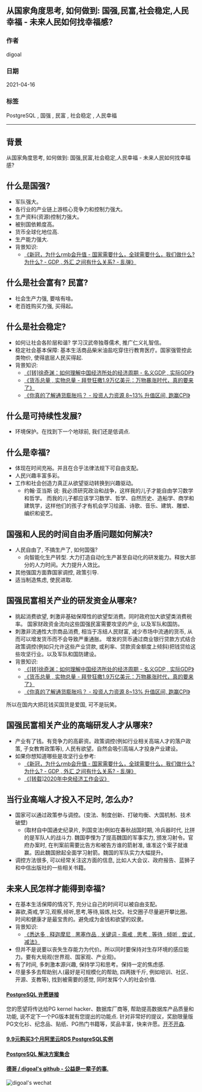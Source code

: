## 从国家角度思考, 如何做到: 国强,民富,社会稳定,人民幸福 - 未来人民如何找幸福感?   
  
### 作者  
digoal  
  
### 日期  
2021-04-16   
  
### 标签  
PostgreSQL , 国强 , 民富 , 社会稳定 , 人民幸福  
  
----  
  
## 背景  
  
从国家角度思考, 如何做到: 国强,民富,社会稳定,人民幸福 - 未来人民如何找幸福感?   
  
## 什么是国强?  
- 军队强大。  
- 各行业的产业链上游核心竞争力和控制力强大。  
- 生产资料(资源)控制力强大。  
- 被别国依赖度高。  
- 货币全球化地位高.   
- 生产能力强大.   
- 背景知识:   
    - [《新冠，为什么rmb会升值 - 国家需要什么，全球需要什么，我们做什么? 为什么? - GDP , 外汇 之间有什么关系?  - 乱弹》](../202101/20210118_04.md)    
  
## 什么是社会富有? 民富?   
- 社会生产力强, 要啥有啥。  
- 老百姓购买力强, 买得起。  
  
## 什么是社会稳定?   
- 如何让社会各阶层和谐? 学习汉武帝独尊儒术, 推广仁义礼智信。  
- 稳定社会基本保障: 基本生活商品柴米油盐吃穿住行教育医疗。国家强管控此类物价, 使得底层人民买得起.   
- 背景知识:   
    - [《[转]徐奇渊：如何理解中国经济所处的经济周期 - 名义GDP , 实际GDP》](../202101/20210110_01.md)    
    - [《货币总量 , 实物总量 - 拜登狂撒1.9万亿美元：万物暴涨时代，真的要来了》](../202101/20210123_02.md)    
    - [《你真的了解通货膨胀吗？ - 投资人力资源 8~13% 升值区间, 跑赢CPI》](../202101/20210123_01.md)    
  
## 什么是可持续性发展?   
- 环境保护。在找到下一个地球前, 我们还是低调点.    
  
## 什么是幸福?   
- 体现在时间充裕。并且在合乎法律法规下可自由支配。  
- 人民兴趣丰富多彩。  
- 工作和社会创造力真正从欲望驱动转换到兴趣驱动。  
    - 约翰·亚当斯 说: 我必须研究政治和战争，这样我的儿子才能自由学习数学和哲学。 而我的儿子都应该学习数学、哲学、自然历史、造船学、商学和建筑学，这样他们的孩子才有机会学习绘画、诗歌、音乐、建筑、雕塑、编织和瓷艺。   
  
## 国强和人民的时间自由矛盾问题如何解决?   
- 人民自由了, 不搞生产了, 如何国强?   
    - 向智能化生产转型. 大力打造自动化生产甚至自动化的研发能力。释放大部分的人力时间。大力提升人效比。  
- 其他强国方面靠国家调控, 政策引导.     
- 适当制造焦虑, 使民进取.  
  
## 国强民富相关产业的研发资金从哪来?  
- 挑起消费欲望, 刺激非基础保障性的欲望型消费。同时政府加大欲望类消费税率。 国家财政资金流向这些国强民富需要攻坚的产业, 以及军队和国防。  
- 刺激非流通性大宗商品消费, 相当于冻结人民财富, 减少市场中流通的货币, 从而可以增发货币而不会导致严重通胀。 增发的货币通过商业银行贷款方式结合政策调控(例如只允许这些产业贷款, 或利率、贷款资金额度上倾斜)把钱贷给这些攻坚行业。以及军队和国防建设。  
- 背景知识:   
    - [《[转]徐奇渊：如何理解中国经济所处的经济周期 - 名义GDP , 实际GDP》](../202101/20210110_01.md)    
    - [《货币总量 , 实物总量 - 拜登狂撒1.9万亿美元：万物暴涨时代，真的要来了》](../202101/20210123_02.md)    
    - [《你真的了解通货膨胀吗？ - 投资人力资源 8~13% 升值区间, 跑赢CPI》](../202101/20210123_01.md)    
  
所以在国内大把花钱买国货是爱国, 可不是玩笑。  
  
## 国强民富相关产业的高端研发人才从哪来?  
- 产业有了钱。有竞争力的高薪资。政策调控(例如行业相关高端人才的落户政策, 子女教育政策等), 人民有欲望。自然会吸引高端人才投身产业建设。  
- 如果你想知道哪些是攻坚行业参考:    
    - [《新冠，为什么rmb会升值 - 国家需要什么，全球需要什么，我们做什么? 为什么? - GDP , 外汇 之间有什么关系?  - 乱弹》](../202101/20210118_04.md)    
    - [《[转载]2020年中央经济工作会议》](../202012/20201230_01.md)    
  
## 当行业高端人才投入不足时, 怎么办?   
- 国家可以通过政策参与调控。(变法、制度创新、打破均衡、大国机制、技术破壁)     
    - (取材自中国通史纪录片, 列国变法)例如在春秋战国时期, 冷兵器时代, 比拼的是军队人的战斗力. 魏国李悝为了提高魏国的军事实力, 颁发习射令。官府办案时, 在判案前需要比告方和被告方谁的箭射准, 谁准这个案子就谁赢。因此魏国掀起全面学习射箭。魏国的军队实力大幅提升。  
- 调控方法很多, 可以经常关注这方面的信息, 比如人大会议、政府报告、蓝狮子和中信出版社的一些相关书籍。  
  
## 未来人民怎样才能得到幸福?  
- 在基本生活保障的情况下, 充分让自己的时间可以被自由支配。  
- 寡欲,斋戒,学习,观察,倾听,思考,等待,锻炼,社交。社交圈子尽量避开攀比圈。时间和健康才是最宝贵的。避免成为金钱和欲望的奴隶。  
- 背景知识:   
    - [《悉达多 , 释迦摩尼 , 黑塞作品 , 关键词 - 斋戒 , 思考 , 等待 , 倾听 , 尝试 , 减法》](../202103/20210319_03.md)    
- 但并不是说要以丧失生存能力为代价。所以同时要保持对生存环境的感应能力。要有大局观(世界观、国家观、产业观)。  
- 有了时间, 多刺激本源兴趣, 保持学习和思考。保持一定的焦虑感.      
- 尽量多多去帮助别人(最好是可规模化的帮助, 四两拨千斤, 例如培训、社区、开源、支教等), 找到被需要的感觉, 同时发挥个人的社会价值.    
     
  
#### [PostgreSQL 许愿链接](https://github.com/digoal/blog/issues/76 "269ac3d1c492e938c0191101c7238216")
您的愿望将传达给PG kernel hacker、数据库厂商等, 帮助提高数据库产品质量和功能, 说不定下一个PG版本就有您提出的功能点. 针对非常好的提议，奖励限量版PG文化衫、纪念品、贴纸、PG热门书籍等，奖品丰富，快来许愿。[开不开森](https://github.com/digoal/blog/issues/76 "269ac3d1c492e938c0191101c7238216").  
  
  
#### [9.9元购买3个月阿里云RDS PostgreSQL实例](https://www.aliyun.com/database/postgresqlactivity "57258f76c37864c6e6d23383d05714ea")
  
  
#### [PostgreSQL 解决方案集合](https://yq.aliyun.com/topic/118 "40cff096e9ed7122c512b35d8561d9c8")
  
  
#### [德哥 / digoal's github - 公益是一辈子的事.](https://github.com/digoal/blog/blob/master/README.md "22709685feb7cab07d30f30387f0a9ae")
  
  
![digoal's wechat](../pic/digoal_weixin.jpg "f7ad92eeba24523fd47a6e1a0e691b59")
  
